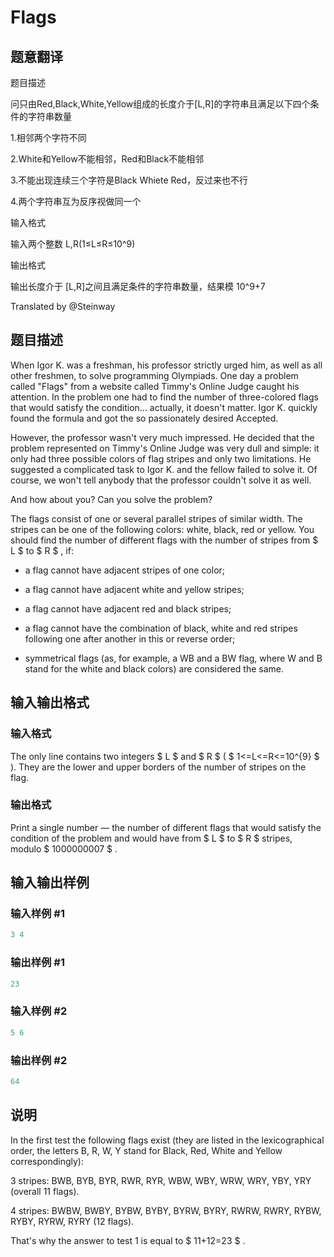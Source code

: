 # Flags

## 题意翻译

题目描述

问只由Red,Black,White,Yellow组成的长度介于[L,R]的字符串且满足以下四个条件的字符串数量

1.相邻两个字符不同

2.White和Yellow不能相邻，Red和Black不能相邻

3.不能出现连续三个字符是Black Whiete Red，反过来也不行

4.两个字符串互为反序视做同一个

输入格式

输入两个整数 L,R(1≤L≤R≤10^9)

输出格式

输出长度介于 [L,R]之间且满足条件的字符串数量，结果模 10^9+7

Translated by @Steinway 

## 题目描述

When Igor K. was a freshman, his professor strictly urged him, as well as all other freshmen, to solve programming Olympiads. One day a problem called "Flags" from a website called Timmy's Online Judge caught his attention. In the problem one had to find the number of three-colored flags that would satisfy the condition... actually, it doesn't matter. Igor K. quickly found the formula and got the so passionately desired Accepted.

However, the professor wasn't very much impressed. He decided that the problem represented on Timmy's Online Judge was very dull and simple: it only had three possible colors of flag stripes and only two limitations. He suggested a complicated task to Igor K. and the fellow failed to solve it. Of course, we won't tell anybody that the professor couldn't solve it as well.

And how about you? Can you solve the problem?

The flags consist of one or several parallel stripes of similar width. The stripes can be one of the following colors: white, black, red or yellow. You should find the number of different flags with the number of stripes from $ L $ to $ R $ , if:

- a flag cannot have adjacent stripes of one color;

- a flag cannot have adjacent white and yellow stripes;

- a flag cannot have adjacent red and black stripes;

- a flag cannot have the combination of black, white and red stripes following one after another in this or reverse order;

- symmetrical flags (as, for example, a WB and a BW flag, where W and B stand for the white and black colors) are considered the same.

## 输入输出格式

### 输入格式

The only line contains two integers $ L $ and $ R $ ( $ 1<=L<=R<=10^{9} $ ). They are the lower and upper borders of the number of stripes on the flag.

### 输出格式

Print a single number — the number of different flags that would satisfy the condition of the problem and would have from $ L $ to $ R $ stripes, modulo $ 1000000007 $ .

## 输入输出样例

### 输入样例 #1

```cpp
3 4

```
### 输出样例 #1

```cpp
23
```


### 输入样例 #2

```cpp
5 6

```
### 输出样例 #2

```cpp
64
```


## 说明

In the first test the following flags exist (they are listed in the lexicographical order, the letters B, R, W, Y stand for Black, Red, White and Yellow correspondingly):

3 stripes: BWB, BYB, BYR, RWR, RYR, WBW, WBY, WRW, WRY, YBY, YRY (overall 11 flags).

4 stripes: BWBW, BWBY, BYBW, BYBY, BYRW, BYRY, RWRW, RWRY, RYBW, RYBY, RYRW, RYRY (12 flags).

That's why the answer to test 1 is equal to $ 11+12=23 $ .

